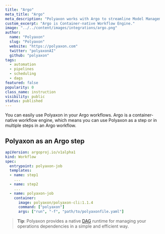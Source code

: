 ```yaml
---
title: "Argo"
meta_title: "Argo"
meta_description: "Polyaxon works with Argo to streamline Model Management."
custom_excerpt: "Argo is Container-native Workflow Engine."
image: "../../content/images/integrations/argo.png"
author:
  name: "Polyaxon"
  slug: "Polyaxon"
  website: "https://polyaxon.com"
  twitter: "polyaxonAI"
  github: "polyaxon"
tags: 
  - automation
  - pipelines
  - scheduling
  - dags
featured: false
popularity: 0
class_name: instruction
visibility: public
status: published
---
```


You can easily use Polyaxon in your Argo workflows. 
Argo is a container-native workflow engine, which means you can use Polyaxon as a step or in multiple steps in an Argo workflow. 


## Polyaxon as an Argo step

```yaml
apiVersion: argoproj.io/v1alpha1
kind: Workflow
spec:
  entrypoint: polyaxon-job
  templates:
  - name: step1
    ...
  - name: step2
    ...
  - name: polyaxon-job
    container:
      image: polyaxon/polyaxon-cli:1.1.4
      command: ["polyaxon"]
      args: ["run", "-f", "path/to/polyaxonfile.yaml"]
```

> **Tip**: Polyaxon provides a native [DAG](/docs/automation/) runtime for managing your operations dependencies in a simple and efficient way.
